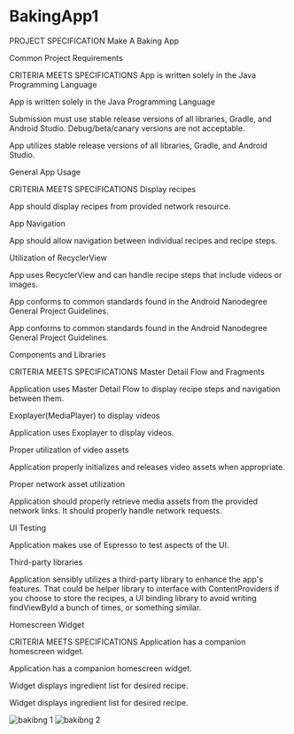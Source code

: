 # BakingApp1
PROJECT SPECIFICATION
Make A Baking App

Common Project Requirements

CRITERIA
MEETS SPECIFICATIONS
App is written solely in the Java Programming Language

App is written solely in the Java Programming Language

Submission must use stable release versions of all libraries, Gradle, and Android Studio. Debug/beta/canary versions are not acceptable.

App utilizes stable release versions of all libraries, Gradle, and Android Studio.

General App Usage

CRITERIA
MEETS SPECIFICATIONS
Display recipes

App should display recipes from provided network resource.

App Navigation

App should allow navigation between individual recipes and recipe steps.

Utilization of RecyclerView

App uses RecyclerView and can handle recipe steps that include videos or images.

App conforms to common standards found in the Android Nanodegree General Project Guidelines.

App conforms to common standards found in the Android Nanodegree General Project Guidelines.

Components and Libraries

CRITERIA
MEETS SPECIFICATIONS
Master Detail Flow and Fragments

Application uses Master Detail Flow to display recipe steps and navigation between them.

Exoplayer(MediaPlayer) to display videos

Application uses Exoplayer to display videos.

Proper utilization of video assets

Application properly initializes and releases video assets when appropriate.

Proper network asset utilization

Application should properly retrieve media assets from the provided network links. It should properly handle network requests.

UI Testing

Application makes use of Espresso to test aspects of the UI.

Third-party libraries

Application sensibly utilizes a third-party library to enhance the app's features. That could be helper library to interface with ContentProviders if you choose to store the recipes, a UI binding library to avoid writing findViewById a bunch of times, or something similar.

Homescreen Widget

CRITERIA
MEETS SPECIFICATIONS
Application has a companion homescreen widget.

Application has a companion homescreen widget.

Widget displays ingredient list for desired recipe.

Widget displays ingredient list for desired recipe.


![bakibng 1](https://user-images.githubusercontent.com/37781969/56862656-d4b2de80-69b5-11e9-8f99-f97df0794aa8.png)
![bakibng 2](https://user-images.githubusercontent.com/37781969/56862658-d67ca200-69b5-11e9-8292-bc3eee289b1e.png)

